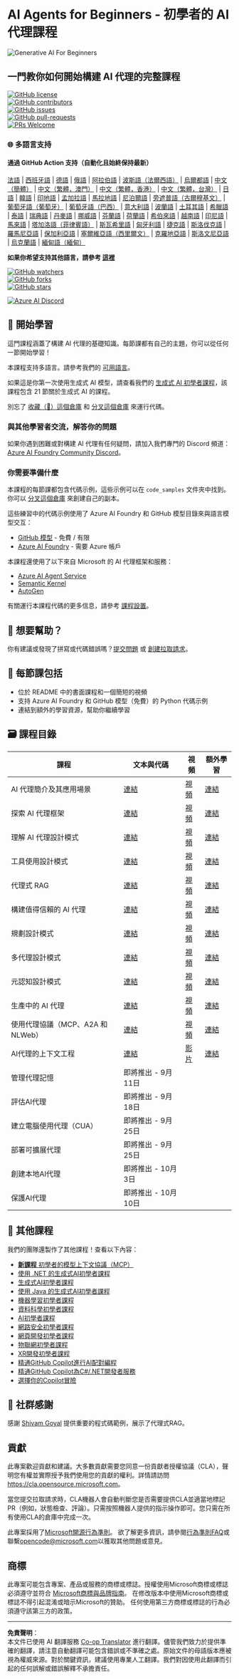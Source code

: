 <!--
CO_OP_TRANSLATOR_METADATA:
{
  "original_hash": "9cb9bf18040a36fb1d822b10e92e7c04",
  "translation_date": "2025-09-07T07:46:23+00:00",
  "source_file": "README.md",
  "language_code": "tw"
}
-->
# AI Agents for Beginners - 初學者的 AI 代理課程

![Generative AI For Beginners](../../translated_images/repo-thumbnailv2.06f4a48036fde647f6ba4eb19f5651babe59bb30e972748afb349e47725d7601.tw.png)

## 一門教你如何開始構建 AI 代理的完整課程

[![GitHub license](https://img.shields.io/github/license/microsoft/ai-agents-for-beginners.svg)](https://github.com/microsoft/ai-agents-for-beginners/blob/master/LICENSE?WT.mc_id=academic-105485-koreyst)  
[![GitHub contributors](https://img.shields.io/github/contributors/microsoft/ai-agents-for-beginners.svg)](https://GitHub.com/microsoft/ai-agents-for-beginners/graphs/contributors/?WT.mc_id=academic-105485-koreyst)  
[![GitHub issues](https://img.shields.io/github/issues/microsoft/ai-agents-for-beginners.svg)](https://GitHub.com/microsoft/ai-agents-for-beginners/issues/?WT.mc_id=academic-105485-koreyst)  
[![GitHub pull-requests](https://img.shields.io/github/issues-pr/microsoft/ai-agents-for-beginners.svg)](https://GitHub.com/microsoft/ai-agents-for-beginners/pulls/?WT.mc_id=academic-105485-koreyst)  
[![PRs Welcome](https://img.shields.io/badge/PRs-welcome-brightgreen.svg?style=flat-square)](http://makeapullrequest.com?WT.mc_id=academic-105485-koreyst)

### 🌐 多語言支持

#### 通過 GitHub Action 支持（自動化且始終保持最新）

[法語](../fr/README.md) | [西班牙語](../es/README.md) | [德語](../de/README.md) | [俄語](../ru/README.md) | [阿拉伯語](../ar/README.md) | [波斯語（法爾西語）](../fa/README.md) | [烏爾都語](../ur/README.md) | [中文（簡體）](../zh/README.md) | [中文（繁體，澳門）](../mo/README.md) | [中文（繁體，香港）](../hk/README.md) | [中文（繁體，台灣）](./README.md) | [日語](../ja/README.md) | [韓語](../ko/README.md) | [印地語](../hi/README.md) | [孟加拉語](../bn/README.md) | [馬拉地語](../mr/README.md) | [尼泊爾語](../ne/README.md) | [旁遮普語（古爾穆基文）](../pa/README.md) | [葡萄牙語（葡萄牙）](../pt/README.md) | [葡萄牙語（巴西）](../br/README.md) | [意大利語](../it/README.md) | [波蘭語](../pl/README.md) | [土耳其語](../tr/README.md) | [希臘語](../el/README.md) | [泰語](../th/README.md) | [瑞典語](../sv/README.md) | [丹麥語](../da/README.md) | [挪威語](../no/README.md) | [芬蘭語](../fi/README.md) | [荷蘭語](../nl/README.md) | [希伯來語](../he/README.md) | [越南語](../vi/README.md) | [印尼語](../id/README.md) | [馬來語](../ms/README.md) | [塔加洛語（菲律賓語）](../tl/README.md) | [斯瓦希里語](../sw/README.md) | [匈牙利語](../hu/README.md) | [捷克語](../cs/README.md) | [斯洛伐克語](../sk/README.md) | [羅馬尼亞語](../ro/README.md) | [保加利亞語](../bg/README.md) | [塞爾維亞語（西里爾文）](../sr/README.md) | [克羅地亞語](../hr/README.md) | [斯洛文尼亞語](../sl/README.md) | [烏克蘭語](../uk/README.md) | [緬甸語（緬甸）](../my/README.md)

**如果你希望支持其他語言，請參考 [這裡](https://github.com/Azure/co-op-translator/blob/main/getting_started/supported-languages.md)**

[![GitHub watchers](https://img.shields.io/github/watchers/microsoft/ai-agents-for-beginners.svg?style=social&label=Watch)](https://GitHub.com/microsoft/ai-agents-for-beginners/watchers/?WT.mc_id=academic-105485-koreyst)  
[![GitHub forks](https://img.shields.io/github/forks/microsoft/ai-agents-for-beginners.svg?style=social&label=Fork)](https://GitHub.com/microsoft/ai-agents-for-beginners/network/?WT.mc_id=academic-105485-koreyst)  
[![GitHub stars](https://img.shields.io/github/stars/microsoft/ai-agents-for-beginners.svg?style=social&label=Star)](https://GitHub.com/microsoft/ai-agents-for-beginners/stargazers/?WT.mc_id=academic-105485-koreyst)

[![Azure AI Discord](https://dcbadge.limes.pink/api/server/kzRShWzttr)](https://discord.gg/kzRShWzttr)

## 🌱 開始學習

這門課程涵蓋了構建 AI 代理的基礎知識。每節課都有自己的主題，你可以從任何一節開始學習！

本課程支持多語言。請參考我們的 [可用語言](../..)。

如果這是你第一次使用生成式 AI 模型，請查看我們的 [生成式 AI 初學者課程](https://aka.ms/genai-beginners)，該課程包含 21 節關於生成式 AI 的課程。

別忘了 [收藏（🌟）這個倉庫](https://docs.github.com/en/get-started/exploring-projects-on-github/saving-repositories-with-stars?WT.mc_id=academic-105485-koreyst) 和 [分叉這個倉庫](https://github.com/microsoft/ai-agents-for-beginners/fork) 來運行代碼。

### 與其他學習者交流，解答你的問題

如果你遇到困難或對構建 AI 代理有任何疑問，請加入我們專門的 Discord 頻道：[Azure AI Foundry Community Discord](https://aka.ms/ai-agents/discord)。

### 你需要準備什麼

本課程的每節課都包含代碼示例，這些示例可以在 `code_samples` 文件夾中找到。你可以 [分叉這個倉庫](https://github.com/microsoft/ai-agents-for-beginners/fork) 來創建自己的副本。

這些練習中的代碼示例使用了 Azure AI Foundry 和 GitHub 模型目錄來與語言模型交互：

- [GitHub 模型](https://aka.ms/ai-agents-beginners/github-models) - 免費 / 有限
- [Azure AI Foundry](https://aka.ms/ai-agents-beginners/ai-foundry) - 需要 Azure 帳戶

本課程還使用了以下來自 Microsoft 的 AI 代理框架和服務：

- [Azure AI Agent Service](https://aka.ms/ai-agents-beginners/ai-agent-service)  
- [Semantic Kernel](https://aka.ms/ai-agents-beginners/semantic-kernel)  
- [AutoGen](https://aka.ms/ai-agents/autogen)  

有關運行本課程代碼的更多信息，請參考 [課程設置](./00-course-setup/README.md)。

## 🙏 想要幫助？

你有建議或發現了拼寫或代碼錯誤嗎？[提交問題](https://github.com/microsoft/ai-agents-for-beginners/issues?WT.mc_id=academic-105485-koreyst) 或 [創建拉取請求](https://github.com/microsoft/ai-agents-for-beginners/pulls?WT.mc_id=academic-105485-koreyst)。

## 📂 每節課包括

- 位於 README 中的書面課程和一個簡短的視頻  
- 支持 Azure AI Foundry 和 GitHub 模型（免費）的 Python 代碼示例  
- 連結到額外的學習資源，幫助你繼續學習  

## 🗃️ 課程目錄

| **課程**                                     | **文本與代碼**                                    | **視頻**                                                  | **額外學習**                                                                     |
|----------------------------------------------|----------------------------------------------------|------------------------------------------------------------|----------------------------------------------------------------------------------|
| AI 代理簡介及其應用場景                      | [連結](./01-intro-to-ai-agents/README.md)          | [視頻](https://youtu.be/3zgm60bXmQk?si=z8QygFvYQv-9WtO1)    | [連結](https://aka.ms/ai-agents-beginners/collection?WT.mc_id=academic-105485-koreyst) |
| 探索 AI 代理框架                             | [連結](./02-explore-agentic-frameworks/README.md)  | [視頻](https://youtu.be/ODwF-EZo_O8?si=Vawth4hzVaHv-u0H)    | [連結](https://aka.ms/ai-agents-beginners/collection?WT.mc_id=academic-105485-koreyst) |
| 理解 AI 代理設計模式                         | [連結](./03-agentic-design-patterns/README.md)     | [視頻](https://youtu.be/m9lM8qqoOEA?si=BIzHwzstTPL8o9GF)    | [連結](https://aka.ms/ai-agents-beginners/collection?WT.mc_id=academic-105485-koreyst) |
| 工具使用設計模式                             | [連結](./04-tool-use/README.md)                    | [視頻](https://youtu.be/vieRiPRx-gI?si=2z6O2Xu2cu_Jz46N)    | [連結](https://aka.ms/ai-agents-beginners/collection?WT.mc_id=academic-105485-koreyst) |
| 代理式 RAG                                   | [連結](./05-agentic-rag/README.md)                 | [視頻](https://youtu.be/WcjAARvdL7I?si=gKPWsQpKiIlDH9A3)    | [連結](https://aka.ms/ai-agents-beginners/collection?WT.mc_id=academic-105485-koreyst) |
| 構建值得信賴的 AI 代理                       | [連結](./06-building-trustworthy-agents/README.md) | [視頻](https://youtu.be/iZKkMEGBCUQ?si=jZjpiMnGFOE9L8OK)    | [連結](https://aka.ms/ai-agents-beginners/collection?WT.mc_id=academic-105485-koreyst) |
| 規劃設計模式                                 | [連結](./07-planning-design/README.md)             | [視頻](https://youtu.be/kPfJ2BrBCMY?si=6SC_iv_E5-mzucnC)    | [連結](https://aka.ms/ai-agents-beginners/collection?WT.mc_id=academic-105485-koreyst) |
| 多代理設計模式                               | [連結](./08-multi-agent/README.md)                 | [視頻](https://youtu.be/V6HpE9hZEx0?si=rMgDhEu7wXo2uo6g)    | [連結](https://aka.ms/ai-agents-beginners/collection?WT.mc_id=academic-105485-koreyst) |
| 元認知設計模式                               | [連結](./09-metacognition/README.md)               | [視頻](https://youtu.be/His9R6gw6Ec?si=8gck6vvdSNCt6OcF)    | [連結](https://aka.ms/ai-agents-beginners/collection?WT.mc_id=academic-105485-koreyst) |
| 生產中的 AI 代理                             | [連結](./10-ai-agents-production/README.md)        | [視頻](https://youtu.be/l4TP6IyJxmQ?si=31dnhexRo6yLRJDl)    | [連結](https://aka.ms/ai-agents-beginners/collection?WT.mc_id=academic-105485-koreyst) |
| 使用代理協議（MCP、A2A 和 NLWeb）            | [連結](./11-agentic-protocols/README.md)           | [視頻](https://youtu.be/X-Dh9R3Opn8)                        | [連結](https://aka.ms/ai-agents-beginners/collection?WT.mc_id=academic-105485-koreyst) |
| AI代理的上下文工程                     | [連結](./12-context-engineering/README.md)         | [影片](https://youtu.be/F5zqRV7gEag)                                 | [連結](https://aka.ms/ai-agents-beginners/collection?WT.mc_id=academic-105485-koreyst) |
| 管理代理記憶                           | 即將推出 - 9月11日                                |                                                            |                                                                                        |
| 評估AI代理                             | 即將推出 - 9月18日                                |                                                            |                                                                                        |
| 建立電腦使用代理（CUA）                | 即將推出 - 9月25日                                |                                                            |                                                                                        |
| 部署可擴展代理                         | 即將推出 - 9月25日                                |                                                            |                                                                                        |
| 創建本地AI代理                         | 即將推出 - 10月3日                                |                                                            |                                                                                        |
| 保護AI代理                             | 即將推出 - 10月10日                               |                                                            |                                                                                        |

## 🎒 其他課程

我們的團隊還製作了其他課程！查看以下內容：

- [**新課程** 初學者的模型上下文協議（MCP）](https://github.com/microsoft/mcp-for-beginners?WT.mc_id=academic-105485-koreyst)
- [使用 .NET 的生成式AI初學者課程](https://github.com/microsoft/Generative-AI-for-beginners-dotnet?WT.mc_id=academic-105485-koreyst)
- [生成式AI初學者課程](https://github.com/microsoft/generative-ai-for-beginners?WT.mc_id=academic-105485-koreyst)
- [使用 Java 的生成式AI初學者課程](https://github.com/microsoft/generative-ai-for-beginners-java?WT.mc_id=academic-105485-koreyst)
- [機器學習初學者課程](https://aka.ms/ml-beginners?WT.mc_id=academic-105485-koreyst)
- [資料科學初學者課程](https://aka.ms/datascience-beginners?WT.mc_id=academic-105485-koreyst)
- [AI初學者課程](https://aka.ms/ai-beginners?WT.mc_id=academic-105485-koreyst)
- [網路安全初學者課程](https://github.com/microsoft/Security-101??WT.mc_id=academic-96948-sayoung)
- [網頁開發初學者課程](https://aka.ms/webdev-beginners?WT.mc_id=academic-105485-koreyst)
- [物聯網初學者課程](https://aka.ms/iot-beginners?WT.mc_id=academic-105485-koreyst)
- [XR開發初學者課程](https://github.com/microsoft/xr-development-for-beginners?WT.mc_id=academic-105485-koreyst)
- [精通GitHub Copilot進行AI配對編程](https://aka.ms/GitHubCopilotAI?WT.mc_id=academic-105485-koreyst)
- [精通GitHub Copilot為C#/.NET開發者服務](https://github.com/microsoft/mastering-github-copilot-for-dotnet-csharp-developers?WT.mc_id=academic-105485-koreyst)
- [選擇你的Copilot冒險](https://github.com/microsoft/CopilotAdventures?WT.mc_id=academic-105485-koreyst)

## 🌟 社群感謝

感謝 [Shivam Goyal](https://www.linkedin.com/in/shivam2003/) 提供重要的程式碼範例，展示了代理式RAG。

## 貢獻

此專案歡迎貢獻和建議。大多數貢獻需要您同意一份貢獻者授權協議（CLA），聲明您有權並實際授予我們使用您的貢獻的權利。詳情請訪問 
<https://cla.opensource.microsoft.com>。

當您提交拉取請求時，CLA機器人會自動判斷您是否需要提供CLA並適當地標記PR（例如，狀態檢查、評論）。只需按照機器人提供的指示操作即可。您只需在所有使用CLA的倉庫中完成一次。

此專案採用了[Microsoft開源行為準則](https://opensource.microsoft.com/codeofconduct/)。
欲了解更多資訊，請參閱[行為準則FAQ](https://opensource.microsoft.com/codeofconduct/faq/)或聯繫[opencode@microsoft.com](mailto:opencode@microsoft.com)以獲取其他問題或意見。

## 商標

此專案可能包含專案、產品或服務的商標或標誌。授權使用Microsoft商標或標誌必須遵守並符合
[Microsoft商標與品牌指南](https://www.microsoft.com/legal/intellectualproperty/trademarks/usage/general)。
在修改版本中使用Microsoft商標或標誌不得引起混淆或暗示Microsoft的贊助。
任何使用第三方商標或標誌的行為必須遵守該第三方的政策。

---

**免責聲明**：  
本文件已使用 AI 翻譯服務 [Co-op Translator](https://github.com/Azure/co-op-translator) 進行翻譯。儘管我們致力於提供準確的翻譯，請注意自動翻譯可能包含錯誤或不準確之處。原始文件的母語版本應被視為權威來源。對於關鍵資訊，建議使用專業人工翻譯。我們對因使用此翻譯而引起的任何誤解或錯誤解釋不承擔責任。